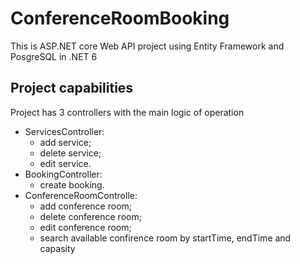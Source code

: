 # ConferenceRoomBooking
This is ASP.NET core Web API project using Entity Framework and PosgreSQL in .NET 6


## Project capabilities
Project has 3 controllers with the main logic of operation
- ServicesController:
  - add service;
  - delete service;
  - edit service.
- BookingController:
  - create booking.
- ConferenceRoomControlle:
  - add conference room;
  - delete conference room;
  - edit conference room;
  - search available confirence room by startTime, endTime and capasity
